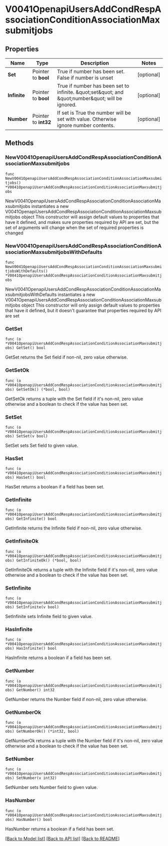 # V0041OpenapiUsersAddCondRespAssociationConditionAssociationMaxsubmitjobs

## Properties

Name | Type | Description | Notes
------------ | ------------- | ------------- | -------------
**Set** | Pointer to **bool** | True if number has been set. False if number is unset | [optional] 
**Infinite** | Pointer to **bool** | True if number has been set to infinite. \&quot;set\&quot; and \&quot;number\&quot; will be ignored. | [optional] 
**Number** | Pointer to **int32** | If set is True the number will be set with value. Otherwise ignore number contents. | [optional] 

## Methods

### NewV0041OpenapiUsersAddCondRespAssociationConditionAssociationMaxsubmitjobs

`func NewV0041OpenapiUsersAddCondRespAssociationConditionAssociationMaxsubmitjobs() *V0041OpenapiUsersAddCondRespAssociationConditionAssociationMaxsubmitjobs`

NewV0041OpenapiUsersAddCondRespAssociationConditionAssociationMaxsubmitjobs instantiates a new V0041OpenapiUsersAddCondRespAssociationConditionAssociationMaxsubmitjobs object
This constructor will assign default values to properties that have it defined,
and makes sure properties required by API are set, but the set of arguments
will change when the set of required properties is changed

### NewV0041OpenapiUsersAddCondRespAssociationConditionAssociationMaxsubmitjobsWithDefaults

`func NewV0041OpenapiUsersAddCondRespAssociationConditionAssociationMaxsubmitjobsWithDefaults() *V0041OpenapiUsersAddCondRespAssociationConditionAssociationMaxsubmitjobs`

NewV0041OpenapiUsersAddCondRespAssociationConditionAssociationMaxsubmitjobsWithDefaults instantiates a new V0041OpenapiUsersAddCondRespAssociationConditionAssociationMaxsubmitjobs object
This constructor will only assign default values to properties that have it defined,
but it doesn't guarantee that properties required by API are set

### GetSet

`func (o *V0041OpenapiUsersAddCondRespAssociationConditionAssociationMaxsubmitjobs) GetSet() bool`

GetSet returns the Set field if non-nil, zero value otherwise.

### GetSetOk

`func (o *V0041OpenapiUsersAddCondRespAssociationConditionAssociationMaxsubmitjobs) GetSetOk() (*bool, bool)`

GetSetOk returns a tuple with the Set field if it's non-nil, zero value otherwise
and a boolean to check if the value has been set.

### SetSet

`func (o *V0041OpenapiUsersAddCondRespAssociationConditionAssociationMaxsubmitjobs) SetSet(v bool)`

SetSet sets Set field to given value.

### HasSet

`func (o *V0041OpenapiUsersAddCondRespAssociationConditionAssociationMaxsubmitjobs) HasSet() bool`

HasSet returns a boolean if a field has been set.

### GetInfinite

`func (o *V0041OpenapiUsersAddCondRespAssociationConditionAssociationMaxsubmitjobs) GetInfinite() bool`

GetInfinite returns the Infinite field if non-nil, zero value otherwise.

### GetInfiniteOk

`func (o *V0041OpenapiUsersAddCondRespAssociationConditionAssociationMaxsubmitjobs) GetInfiniteOk() (*bool, bool)`

GetInfiniteOk returns a tuple with the Infinite field if it's non-nil, zero value otherwise
and a boolean to check if the value has been set.

### SetInfinite

`func (o *V0041OpenapiUsersAddCondRespAssociationConditionAssociationMaxsubmitjobs) SetInfinite(v bool)`

SetInfinite sets Infinite field to given value.

### HasInfinite

`func (o *V0041OpenapiUsersAddCondRespAssociationConditionAssociationMaxsubmitjobs) HasInfinite() bool`

HasInfinite returns a boolean if a field has been set.

### GetNumber

`func (o *V0041OpenapiUsersAddCondRespAssociationConditionAssociationMaxsubmitjobs) GetNumber() int32`

GetNumber returns the Number field if non-nil, zero value otherwise.

### GetNumberOk

`func (o *V0041OpenapiUsersAddCondRespAssociationConditionAssociationMaxsubmitjobs) GetNumberOk() (*int32, bool)`

GetNumberOk returns a tuple with the Number field if it's non-nil, zero value otherwise
and a boolean to check if the value has been set.

### SetNumber

`func (o *V0041OpenapiUsersAddCondRespAssociationConditionAssociationMaxsubmitjobs) SetNumber(v int32)`

SetNumber sets Number field to given value.

### HasNumber

`func (o *V0041OpenapiUsersAddCondRespAssociationConditionAssociationMaxsubmitjobs) HasNumber() bool`

HasNumber returns a boolean if a field has been set.


[[Back to Model list]](../README.md#documentation-for-models) [[Back to API list]](../README.md#documentation-for-api-endpoints) [[Back to README]](../README.md)



